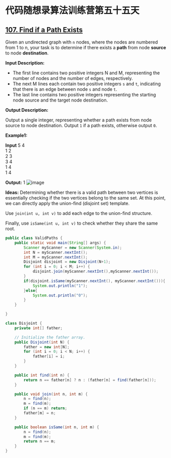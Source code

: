 # 代码随想录算法训练营第五十五天
## [107. Find if a Path Exists](https://kamacoder.com/problempage.php?pid=1179)

Given an undirected graph with `n` nodes, where the nodes are numbered from 1 to n, your task is to determine if there exists a **path** from node **source** to node **destination**.

**Input Description:**
* The first line contains two positive integers N and M, representing the number of nodes and the number of edges, respectively.
* The next M lines each contain two positive integers `s` and `t`, indicating that there is an edge between node `s` and node `t`.
* The last line contains two positive integers representing the starting node source and the target node destination.

**Output Description:**

Output a single integer, representing whether a path exists from node source to node destination. Output `1` if a path exists, otherwise output `0`.

**Example1:**

**Input**
5 4  <br>
1 2  <br>
2 3  <br>
3 4  <br>
1 4  <br>
1 4

**Output:** 1
![image](https://github.com/user-attachments/assets/8d31237d-b1c1-4fdb-8f7b-b04e4baf6571)


**Ideas:**
Determining whether there is a valid path between two vertices is essentially checking if the two vertices belong to the same set. At this point, we can directly apply the union-find (disjoint set) template.

Use `join(int u, int v)` to add each edge to the union-find structure.

Finally, use `isSame(int u, int v)` to check whether they share the same root.

```Java
public class ValidPaths {
    public static void main(String[] args) {
        Scanner myScanner = new Scanner(System.in);
        int N = myScanner.nextInt();
        int M = myScanner.nextInt();
        Disjoint disjoint = new Disjoint(N+1);
        for (int i = 0; i < M; i++) {
            disjoint.join(myScanner.nextInt(),myScanner.nextInt());
        }
        if(disjoint.isSame(myScanner.nextInt(), myScanner.nextInt())){
            System.out.println("1");
        }else{
            System.out.println("0");
        }
    }

}

class Disjoint {
    private int[] father;

    // Initialize the father array.
    public Disjoint(int N) {
        father = new int[N];
        for (int i = 0; i < N; i++) {
            father[i] = i;
        }
    }

    public int find(int n) {
        return n == father[n] ? n : (father[n] = find(father[n]));
    }

    public void join(int n, int m) {
        n = find(n);
        m = find(m);
        if (n == m) return;
        father[m] = n;
    }

    public boolean isSame(int n, int m) {
        n = find(n);
        m = find(m);
        return n == m;
    }
}
```


























